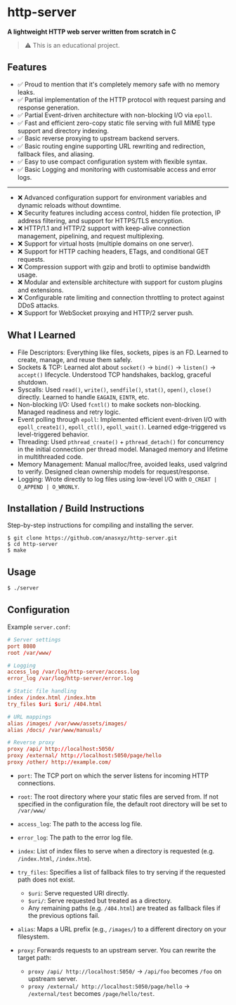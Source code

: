 

# http-server

**A lightweight HTTP web server written from scratch in C**  

> ⚠️ This is an educational project.

## Features
- ✅ Proud to mention that it's completely memory safe with no memory leaks.
- ✅ Partial implementation of the HTTP protocol with request parsing and response generation.
- ✅ Partial Event-driven architecture with non-blocking I/O via `epoll`.
- ✅ Fast and efficient zero-copy static file serving with full MIME type support and directory indexing.
- ✅ Basic reverse proxying to upstream backend servers.  
- ✅ Basic routing engine supporting URL rewriting and redirection, fallback files, and aliasing.
- ✅ Easy to use compact configuration system with flexible syntax.
- ✅ Basic Logging and monitoring with customisable access and error logs.

---

- ❌ Advanced configuration support for environment variables and dynamic reloads without downtime.
- ❌ Security features including access control, hidden file protection, IP address filtering, and support for HTTPS/TLS encryption.
- ❌ HTTP/1.1 and HTTP/2 support with keep-alive connection management, pipelining, and request multiplexing.
- ❌ Support for virtual hosts (multiple domains on one server).
- ❌ Support for HTTP caching headers, ETags, and conditional GET requests. 
- ❌ Compression support with gzip and brotli to optimise bandwidth usage.
- ❌ Modular and extensible architecture with support for custom plugins and extensions.
- ❌ Configurable rate limiting and connection throttling to protect against DDoS attacks.
- ❌ Support for WebSocket proxying and HTTP/2 server push.

## What I Learned
- File Descriptors: Everything like files, sockets, pipes is an FD. Learned to create, manage, and reuse them safely.
- Sockets & TCP: Learned alot about `socket()` → `bind()` → `listen()` → `accept()` lifecycle. Understood TCP handshakes, backlog, graceful shutdown.
- Syscalls: Used `read()`, `write()`, `sendfile()`, `stat()`, `open()`, `close()` directly. Learned to handle `EAGAIN`, `EINTR`, etc.
- Non-blocking I/O: Used `fcntl()` to make sockets non-blocking. Managed readiness and retry logic.
- Event polling through `epoll`: Implemented efficient event-driven I/O with `epoll_create1()`, `epoll_ctl()`, `epoll_wait()`. Learned edge-triggered vs level-triggered behavior.
- Threading: Used `pthread_create()` + `pthread_detach()` for concurrency in the initial connection per thread model. Managed memory and lifetime in multithreaded code.
- Memory Management: Manual malloc/free, avoided leaks, used valgrind to verify. Designed clean ownership models for request/response.
- Logging: Wrote directly to log files using low-level I/O with `O_CREAT | O_APPEND | O_WRONLY`.

## Installation / Build Instructions

Step-by-step instructions for compiling and installing the server.

```
$ git clone https://github.com/anasxyz/http-server.git
$ cd http-server
$ make
```

## Usage

```bash
$ ./server
```

## Configuration

Example `server.conf`:

```conf
# Server settings
port 8080
root /var/www/

# Logging
access_log /var/log/http-server/access.log
error_log /var/log/http-server/error.log

# Static file handling
index /index.html /index.htm
try_files $uri $uri/ /404.html

# URL mappings
alias /images/ /var/www/assets/images/
alias /docs/ /var/www/manuals/

# Reverse proxy
proxy /api/ http://localhost:5050/
proxy /external/ http://localhost:5050/page/hello
proxy /other/ http://example.com/
```

-   `port`: The TCP port on which the server listens for incoming HTTP connections.

-   `root`: The root directory where your static files are served from. If not specified in the configuration file, the default root directory will be set to `/var/www/`

- `access_log`: The path to the access log file.

- `error_log`: The path to the error log file.

- `index`: List of index files to serve when a directory is requested (e.g. `/index.html`, `/index.htm`).

-   `try_files`: Specifies a list of fallback files to try serving if the requested path does not exist.
	- `$uri`: Serve requested URI directly.
	- `$uri/`: Serve requested but treated as a directory.
	- Any remaining paths (e.g. `/404.html`) are treated as fallback files if the previous options fail.

-   `alias`: Maps a URL prefix (e.g., `/images/`) to a different directory on your filesystem.

- `proxy`: Forwards requests to an upstream server. You can rewrite the target path:
	- `proxy /api/ http://localhost:5050/` → `/api/foo` becomes `/foo` on upstream server.
	- `proxy /external/ http://localhost:5050/page/hello` → `/external/test` becomes `/page/hello/test`.

